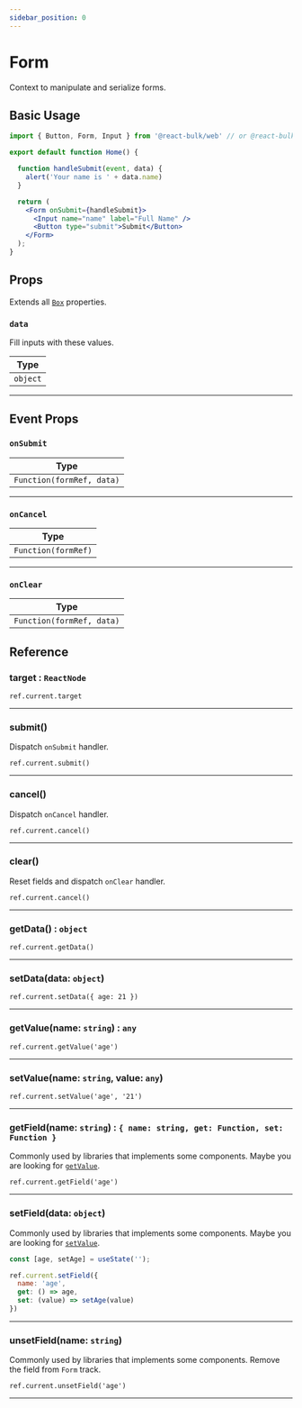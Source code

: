 ```yaml
---
sidebar_position: 0
---
```


# Form

Context to manipulate and serialize forms.

## Basic Usage

```jsx
import { Button, Form, Input } from '@react-bulk/web' // or @react-bulk/native;

export default function Home() {

  function handleSubmit(event, data) {
    alert('Your name is ' + data.name)
  }

  return (
    <Form onSubmit={handleSubmit}>
      <Input name="name" label="Full Name" />
      <Button type="submit">Submit</Button>
    </Form>
  );
}
```

## Props

Extends all [`Box`](/docs/components/core/box) properties.

### `data`

Fill inputs with these values.

| Type     |
|----------|
| `object` |

---

## Event Props

### `onSubmit`

| Type                      |
|---------------------------|
| `Function(formRef, data)` |

---

### `onCancel`

| Type                |
|---------------------|
| `Function(formRef)` |

---

### `onClear`

| Type                      |
|---------------------------|
| `Function(formRef, data)` |

## Reference

### target : `ReactNode`

`ref.current.target`

---

### submit()

Dispatch `onSubmit` handler.

`ref.current.submit()`

---

### cancel()

Dispatch `onCancel` handler.

`ref.current.cancel()`

---

### clear()

Reset fields and dispatch `onClear` handler.

`ref.current.cancel()`

---

### getData() : `object`

`ref.current.getData()`

---

### setData(data: `object`)

`ref.current.setData({ age: 21 })`

---

### getValue(name: `string`) : `any`

`ref.current.getValue('age')`

---

### setValue(name: `string`, value: `any`)

`ref.current.setValue('age', '21')`

---

### getField(name: `string`) : `{ name: string, get: Function, set: Function }`

Commonly used by libraries that implements some components. Maybe you are looking for [`getValue`](#getValue).

`ref.current.getField('age')`

---

### setField(data: `object`)

Commonly used by libraries that implements some components. Maybe you are looking for [`setValue`](#setValue).

```jsx
const [age, setAge] = useState('');

ref.current.setField({
  name: 'age',
  get: () => age,
  set: (value) => setAge(value)
})
```

---

### unsetField(name: `string`)

Commonly used by libraries that implements some components. Remove the field from `Form` track.

`ref.current.unsetField('age')`

---
